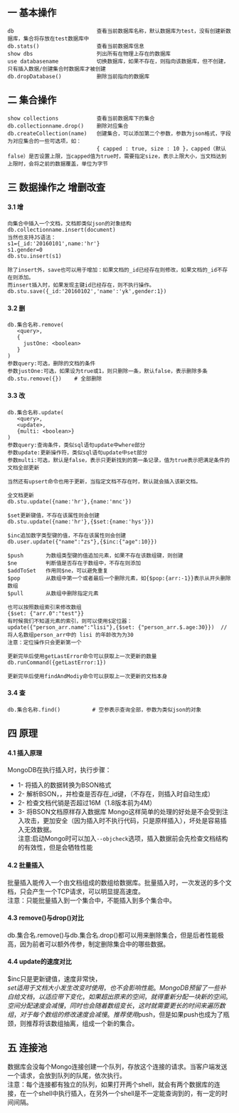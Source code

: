 ## 一 基本操作
```
db                          查看当前数据库名称，默认数据库为test，没有创建新数据库，集合将存放在test数据库中
db.stats()                  查看当前数据库信息
show dbs                    列出所有在物理上存在的数据库
use databasename            切换数据库，如果不存在，则指向该数据库，但不创建，只有插入数据/创建集合时数据库才被创建
db.dropDatabase()           删除当前指向的数据库
```
## 二 集合操作
```
show collections            查看当前数据库下的集合
db.collectionname.drop()    删除对应集合
db.createCollection(name)   创建集合，可以添加第二个参数，参数为json格式，字段为对应集合的一些可选项，如：
                            { capped : true, size : 10 }，capped（默认false）是否设置上限，当capped值为true时，需要指定size，表示上限大小，当文档达到上限时，会将之前的数据覆盖，单位为字节
```
## 三 数据操作之 增删改查
#### 3.1 增
```
向集合中插入一个文档，文档即类似json的对象结构
db.collectionname.insert(document)
当然也支持JS语法：
s1={_id:'20160101',name:'hr'}
s1.gender=0
db.stu.insert(s1)

除了insert外，save也可以用于增加：如果文档的_id已经存在则修改，如果文档的_id不存在则添加。  
而insert插入时，如果发现主键id已经存在，则不执行操作。
db.stu.save({_id:'20160102','name':'yk',gender:1})
```
#### 3.2 删
```
db.集合名称.remove(
   <query>,
   {
     justOne: <boolean>
   }
)
参数query:可选，删除的文档的条件
参数justOne:可选，如果设为true或1，则只删除一条，默认false，表示删除多条
db.stu.remove({})    # 全部删除
```
#### 3.3 改
```
db.集合名称.update(
   <query>,
   <update>,
   {multi: <boolean>}
)
参数query:查询条件，类似sql语句update中where部分
参数update:更新操作符，类似sql语句update中set部分
参数multi:可选，默认是false，表示只更新找到的第一条记录，值为true表示把满足条件的文档全部更新  

当然还有upsert命令也用于更新，当指定文档不存在时，默认就会插入该新文档。

全文档更新
db.stu.update({name:'hr'},{name:'mnc'})

$set更新键值，不存在该属性则会创建
db.stu.update({name:'hr'},{$set:{name:'hys'}})

$inc追加数字类型键的值，不存在该属性则会创建
db.user.update({"name":"zs"},{$inc:{"age":10}})

$push       为数组类型键的值追加元素，如果不存在该数组键，则创建
$ne         判断值是否存在于数组中，不存在则添加
$addToSet   作用同$ne，可以避免重复
$pop        从数组中第一个或者最后一个删除元素，如{$pop:{arr:-1}}表示从开头删除数组
$pull       从数组中删除指定元素

也可以按照数组索引来修改数组
{$set: {"arr.0":"test"}}
有时候我们不知道元素的索引，则可以使用$定位器：
update({"person_arr.name":"lisi"},{$set: {"person_arr.$.age:30}})  //将人名数组person_arr中的 lisi 的年龄改为为30
注意：定位操作只会更新第一个

更新完毕后使用getLastError命令可以获取上一次更新的数量
db.runCommand({getLastError:1})

更新完毕后使用findAndModiy命令可以获取上一次更新的文档本身
```
#### 3.4 查
```
db.集合名称.find()          # 空参表示查询全部，参数为类似json的对象
```
## 四 原理
#### 4.1 插入原理
MongoDB在执行插入时，执行步骤：
- 1- 将插入的数据转换为BSON格式
- 2- 解析BSON，，并检查是否存在_id键，（不存在，则插入时自动生成）
- 2- 检查文档代销是否超过16M（1.8版本前为4M）
- 3- 将BSON文档原样存入数据库
Mongo这样简单的处理的好处是不会受到注入攻击，更加安全（因为插入时不执行代码，只是原样插入），坏处是容易插入无效数据。  
注意:启动Mongo时可以加入`--objcheck`选项，插入数据前会先检查文档结构的有效性，但是会牺牲性能
#### 4.2 批量插入
批量插入能传入一个由文档组成的数组给数据库。批量插入时，一次发送的多个文档，只会产生一个TCP请求，可以明显提高速度。  
注意：只能批量插入到一个集合中，不能插入到多个集合中。
#### 4.3 remove()与drop()对比
db.集合名.remove()与db.集合名.drop()都可以用来删除集合，但是后者性能极高，因为前者可以额外传参，制定删除集合中的哪些数据。 
#### 4.4 update的速度对比
$inc只是更新键值，速度非常快，  
$set适用于文档大小发生改变时使用，也不会影响性能。  
MongoDB预留了一些补白给文档，以适应带下变化，如果超出原来的空间，就得重新分配一块新的空间。  
空间分配速度会减慢，同时也会随着数组变长，这时就需要更长的时间来遍历数组，对于每个数组的修改速度会减慢。  
推荐使用$push，但是如果push也成为了瓶颈，则推荐将该数组抽离，组成一个新的集合。
## 五 连接池
数据库会没每个Mongo连接创建一个队列，存放这个连接的请求。当客户端发送一个请求，会放到队列的队尾，依次执行。  
注意：每个连接都有独立的队列，如果打开两个shell，就会有两个数据库的连接，在一个shell中执行插入，在另外一个shell是不一定能查询到的，有一定的时间间隔。  




